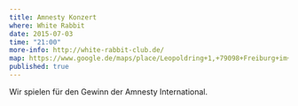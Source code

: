```yaml
---
title: Amnesty Konzert
where: White Rabbit
date: 2015-07-03
time: "21:00"
more-info: http://white-rabbit-club.de/
map: https://www.google.de/maps/place/Leopoldring+1,+79098+Freiburg+im+Breisgau/@47.9983204,7.8532007,17z/data=!3m1!4b1!4m2!3m1!1s0x47911c9ba7980fc9:0xe87da1bc2c471d3b?hl=de
published: true
---
```


Wir spielen für den Gewinn der Amnesty International.
